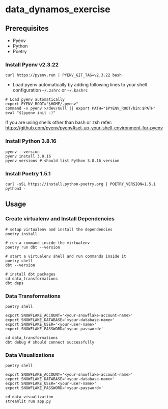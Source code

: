 # data_dynamos_exercise

## Prerequisites

- Pyenv
- Python
- Poetry

### Install Pyenv v2.3.22

```shell
curl https://pyenv.run | PYENV_GIT_TAG=v2.3.22 bash
```

- Load pyenv automatically by adding following lines to your shell configuration `~/.zshrc` or `~/.bashrc`

```shell
# Load pyenv automatically
export PYENV_ROOT="$HOME/.pyenv"
command -v pyenv >/dev/null || export PATH="$PYENV_ROOT/bin:$PATH"
eval "$(pyenv init -)"
```

If you are using shells other than bash or zsh refer: https://github.com/pyenv/pyenv#set-up-your-shell-environment-for-pyenv

### Install Python 3.8.16

```shell
pyenv --version
pyenv install 3.8.16
pyenv versions # should list Python 3.8.16 version
```

### Install Poetry 1.5.1

```shell
curl -sSL https://install.python-poetry.org | POETRY_VERSION=1.5.1 python3 -
```

## Usage

### Create virtualenv and Install Dependencies

```shell
# setup virtualenv and install the dependencies
poetry install

# run a command inside the virtualenv
poetry run dbt --version

# start a virtualenv shell and run commands inside it
poetry shell
dbt --version

# install dbt packages
cd data_transformations
dbt deps
```

### Data Transformations

```shell
poetry shell

export SNOWFLAKE_ACCOUNT='<your-snowflake-account-name>'
export SNOWFLAKE_DATABASE='<your-database-name>'
export SNOWFLAKE_USER='<your-user-name>'
export SNOWFLAKE_PASSWORD='<your-password>'

cd data_transformations
dbt debug # should connect successfully
```

### Data Visualizations

```shell
poetry shell

export SNOWFLAKE_ACCOUNT='<your-snowflake-account-name>'
export SNOWFLAKE_DATABASE='<your-database-name>'
export SNOWFLAKE_USER='<your-user-name>'
export SNOWFLAKE_PASSWORD='<your-password>'

cd data_visualization
streamlit run app.py
```
